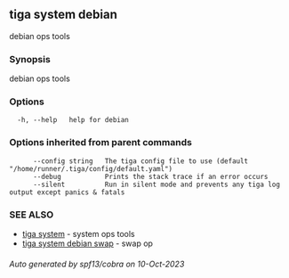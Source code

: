 ## tiga system debian

debian ops tools

### Synopsis

debian ops tools

### Options

```
  -h, --help   help for debian
```

### Options inherited from parent commands

```
      --config string   The tiga config file to use (default "/home/runner/.tiga/config/default.yaml")
      --debug           Prints the stack trace if an error occurs
      --silent          Run in silent mode and prevents any tiga log output except panics & fatals
```

### SEE ALSO

* [tiga system](tiga_system.md)	 - system ops tools
* [tiga system debian swap](tiga_system_debian_swap.md)	 - swap op

###### Auto generated by spf13/cobra on 10-Oct-2023
